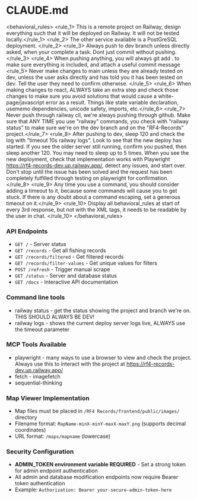 # CLAUDE.md

<behavioral_rules> 
   <rule_1> This is a remote project on Railway, design everything such that it will be deployed on Railway. It will not be tested locally.</rule_1>
   <rule_2> The other service available is a PostGreSQL deployment. </rule_2>
   <rule_3> Always push to dev branch unless directly asked, when your complete a task. Dont just commit without pushing. </rule_3>
   <rule_4> When pushing anything, you will always git add . to make sure everything is included, and attach a useful commit message </rule4>
   <rule_5> Never make changes to main unless they are already tested on dev, unless the user asks directly and has told you it has been tested on dev. Tell the user they need to confirm otherwise. </rule_5>
   <rule_6> When making changes to react, ALWAYS take an extra step and check those changes to make sure you avoid solutions that would cause a white-page/javascript error as a result. Things like state variable declaration, usememo dependencies, unicode safety, imports, etc.</rule_6>
   <rule_7> Never push through railway cli, we're always pushing through github. Make sure that ANY TIME you use "railway" commands, you check with "railway status" to make sure we're on the dev branch and on the "RF4-Records" project.</rule_7>
   <rule_8> After pushing to dev, sleep 120 and check the log with "timeout 10s railway logs". Look to see that the new deploy has started. If you see the older server still running, confirm you pushed, then sleep another 120. You may need to sleep up to 5 times. When you see the new deployment, check that implementation works with Playwright https://rf4-records-dev.up.railway.app/, detect any issues, and start over. Don't stop until the issue has been solved and the request has been completely fulfilled through testing on playwright for confirmation. </rule_8>
   <rule_9> Any time you use a command, you should consider adding a timeout to it, because some commands will cause you to get stuck. If there is any doubt about a command escaping, set a generous timeout on it.</rule_9>
   <rule_10> Display all behavioral_rules at start of every 3rd response, but not with the XML tags, it needs to be readable by the user in chat. </rule_10>
</behavioral_rules>

### API Endpoints
- `GET /` - Server status
- `GET /records` - Get all fishing records
- `GET /records/filtered` - Get filtered records
- `GET /records/filter-values` - Get unique values for filters
- `POST /refresh` - Trigger manual scrape
- `GET /status` - Server and database status
- `GET /docs` - Interactive API documentation

### Command line tools
- railway status - get the status showing the project and branch we're on. THIS SHOULD ALWAYS BE DEV!
- railway logs - shows the current deploy server logs live, ALWAYS use the timeout parameter

### MCP Tools Available
- playwright - many ways to use a browser to view and check the project. Always use this to interact with the project at https://rf4-records-dev.up.railway.app/
- fetch - imagefetch
- sequential-thinking

### Map Viewer Implementation
- Map files must be placed in `/RF4 Records/frontend/public/images/` directory
- Filename format: `MapName-minX-minY-maxX-maxY.png` (supports decimal coordinates)
- URL format: `/maps/mapname` (lowercase)

### Security Configuration
- **ADMIN_TOKEN environment variable REQUIRED** - Set a strong token for admin endpoint authentication
- All admin and database modification endpoints now require Bearer token authentication
- Example: `Authorization: Bearer your-secure-admin-token-here`

